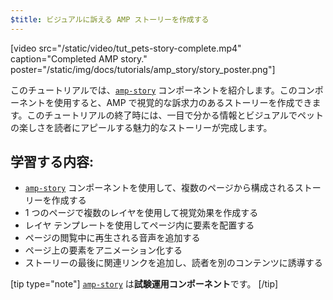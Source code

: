 ```yaml
---
$title: ビジュアルに訴える AMP ストーリーを作成する
---
```


[video src="/static/video/tut_pets-story-complete.mp4" caption="Completed AMP story." poster="/static/img/docs/tutorials/amp_story/story_poster.png"]

このチュートリアルでは、[`amp-story`](../../../../documentation/components/reference/amp-story.md) コンポーネントを紹介します。このコンポーネントを使用すると、AMP で視覚的な訴求力のあるストーリーを作成できます。このチュートリアルの終了時には、一目で分かる情報とビジュアルでペットの楽しさを読者にアピールする魅力的なストーリーが完成します。

## 学習する内容:

- [`amp-story`](../../../../documentation/components/reference/amp-story.md) コンポーネントを使用して、複数のページから構成されるストーリーを作成する
- 1 つのページで複数のレイヤを使用して視覚効果を作成する
- レイヤ テンプレートを使用してページ内に要素を配置する
- ページの閲覧中に再生される音声を追加する
- ページ上の要素をアニメーション化する
- ストーリーの最後に関連リンクを追加し、読者を別のコンテンツに誘導する

[tip type="note"]
 [`amp-story`](../../../../documentation/components/reference/amp-story.md) は**試験運用コンポーネント**です。
[/tip]
